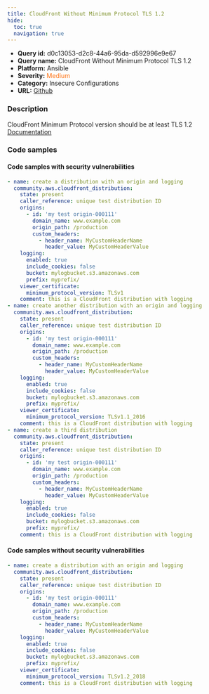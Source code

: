 ```yaml
---
title: CloudFront Without Minimum Protocol TLS 1.2
hide:
  toc: true
  navigation: true
---
```


<style>
  .highlight .hll {
    background-color: #ff171742;
  }
  .md-content {
    max-width: 1100px;
    margin: 0 auto;
  }
</style>

-   **Query id:** d0c13053-d2c8-44a6-95da-d592996e9e67
-   **Query name:** CloudFront Without Minimum Protocol TLS 1.2
-   **Platform:** Ansible
-   **Severity:** <span style="color:#ff7213">Medium</span>
-   **Category:** Insecure Configurations
-   **URL:** [Github](https://github.com/Checkmarx/kics/tree/master/assets/queries/ansible/aws/cloudfront_without_minimum_protocol_tls_1.2)

### Description
CloudFront Minimum Protocol version should be at least TLS 1.2<br>
[Documentation](https://docs.ansible.com/ansible/latest/collections/community/aws/cloudfront_distribution_module.html#parameter-viewer_certificate/minimum_protocol_version)

### Code samples
#### Code samples with security vulnerabilities
```yaml title="Positive test num. 1 - yaml file" hl_lines="40 18 37"
- name: create a distribution with an origin and logging
  community.aws.cloudfront_distribution:
    state: present
    caller_reference: unique test distribution ID
    origins:
      - id: 'my test origin-000111'
        domain_name: www.example.com
        origin_path: /production
        custom_headers:
          - header_name: MyCustomHeaderName
            header_value: MyCustomHeaderValue
    logging:
      enabled: true
      include_cookies: false
      bucket: mylogbucket.s3.amazonaws.com
      prefix: myprefix/
    viewer_certificate:
      minimum_protocol_version: TLSv1
    comment: this is a CloudFront distribution with logging
- name: create another distribution with an origin and logging
  community.aws.cloudfront_distribution:
    state: present
    caller_reference: unique test distribution ID
    origins:
      - id: 'my test origin-000111'
        domain_name: www.example.com
        origin_path: /production
        custom_headers:
          - header_name: MyCustomHeaderName
            header_value: MyCustomHeaderValue
    logging:
      enabled: true
      include_cookies: false
      bucket: mylogbucket.s3.amazonaws.com
      prefix: myprefix/
    viewer_certificate:
      minimum_protocol_version: TLSv1.1_2016
    comment: this is a CloudFront distribution with logging
- name: create a third distribution
  community.aws.cloudfront_distribution:
    state: present
    caller_reference: unique test distribution ID
    origins:
      - id: 'my test origin-000111'
        domain_name: www.example.com
        origin_path: /production
        custom_headers:
          - header_name: MyCustomHeaderName
            header_value: MyCustomHeaderValue
    logging:
      enabled: true
      include_cookies: false
      bucket: mylogbucket.s3.amazonaws.com
      prefix: myprefix/
    comment: this is a CloudFront distribution with logging

```


#### Code samples without security vulnerabilities
```yaml title="Negative test num. 1 - yaml file"
- name: create a distribution with an origin and logging
  community.aws.cloudfront_distribution:
    state: present
    caller_reference: unique test distribution ID
    origins:
      - id: 'my test origin-000111'
        domain_name: www.example.com
        origin_path: /production
        custom_headers:
          - header_name: MyCustomHeaderName
            header_value: MyCustomHeaderValue
    logging:
      enabled: true
      include_cookies: false
      bucket: mylogbucket.s3.amazonaws.com
      prefix: myprefix/
    viewer_certificate:
      minimum_protocol_version: TLSv1.2_2018
    comment: this is a CloudFront distribution with logging

```
